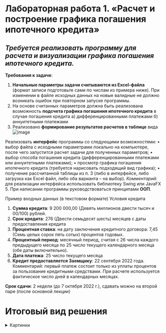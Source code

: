 # Лабораторная работа 1. «Расчет и построение графика погашения ипотечного кредита»
## *Требуется реализовать программу для расчета и визуализации графика погашения ипотечного кредита.*
**Требования к задаче**:
1. **Начальные параметры задачи считываются из Excel-файла** (формат записи подготовьте сами по числам из примера ниже). При изменении в файле исходных данных на новые валидные не должно возникать ошибок при повторном запуске программы.
2. На основе считанных параметров должна быть реализована возможность **подсчета графика погашения ипотечного кредита** в случае погашения кредита
 а) дифференцированными платежами 
 б) аннуитетными платежами
3. Реализовано **формирование результатов расчетов в таблице** вида
![image](https://user-images.githubusercontent.com/49669372/192185109-eda896ce-fdb5-471e-af93-0a0a01a0c98a.png)

Реализовать **интерфейс** программы со следующими возможностями:
 •	выбор файла с исходными параметрами локально на компьютере, после чего запустится расчет задачи для полученных параметров;
 •	выбор способа погашения кредита (дифференцированными платежами или аннуитетными платежами);
 •	просмотр графика погашения ипотечного кредита (требуется нарисовать подходящий вид графика);
 •	получение рассчитанной таблицы из п. 3 (либо в интерфейсе, либо загрузка как Excel файл, либо оба варианта –  на выбор).
*Комментарий*: для реализации интерфейса использовать библиотеку Swing или JavaFX
5. При написании программы руководствоваться принципами **ООП**.

Пример входных данных (в текстовом формате) Условия кредита
1.	**Сумма кредита**: 9 200 000,00 (Девять миллионов двести тысяч и 00/100) рублей.
2.	**Срок кредита**: 276 (Двести семьдесят шесть) месяцев с даты предоставления кредита
3.	**Процентная ставка**: на дату заключения кредитного договора: 7,45 (Семь целых сорок пять сотых) процентов годовых.
4.	**Процентный период**: месячный период, считая с 26 числа каждого предыдущего месяца по 25 число текущего календарного месяца (обе даты включительно).
5.	**Дата платежа**: 25 число текущего месяца 
6.	**Кредит предоставляется Заемщику**: 22 сентября 2022 года. 
Комментарий: первый платеж состоит только из уплаты процентов за пользование кредитными средствами. При расчете используется фактическое число дней в календарных месяцах.

**Срок сдачи**: 2 недели (до 7 октября 2022 г.), сдавать можно на второй паре (после основной лекции)

 
# Итоговый вид решения

<details>
<summary>Картинки</summary>
 
## Вид программы после загрузки данных и расчёта при помощи аннуитетного платежа(Таблица)
![image](screens/screen1.PNG)
## Вид программы после загрузки данных и расчёта при помощи аннуитетного платежа(График)
![image](screens/screen2.PNG)
## График аннутитетного и дифференциального платежа
![image](screens/screen3.PNG)
## Окно Help
![image](screens/screen4.PNG)
 
 </details>
